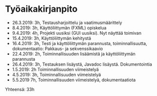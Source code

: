 ﻿# Työaikakirjanpito

- 26.3.2019: 3h, Testausharjoittelu ja vaatimusmäärittely
- 8.4.2019: 3h, Käyttöliittymän (FXML) opiskelua
- 9.4.2019: 4h, Projekti uusiksi (GUI uusiksi). Nyt näyttää toimivan
- 15.4.2019: 3h, Käyttöliittymän kehitystä
- 16.4.2019: 3h, Testi ja käyttöliittymän parannusta, toiminnallisuutta, dokumentaatio: Pakkaus- ja sekvenssikaavio
- 22.4.2019: 2h, Toiminnallisuuden lisäämistä ja käyttöliittymän parannusta
- 26.4.2019: 3h, Testauksen lisäystä, Javadoc lisäystä. Dokumentointia
- 1.5.2019: 2h Toiminnallisuuden viimeistelyä
- 4.5.2019: 3h, Toiminnallisuuden viimeistelyä
- 5.5.2019 7h, Toiminnallisuuden viimeistelyä, dokumentaatiota

Yhteensä: 33h